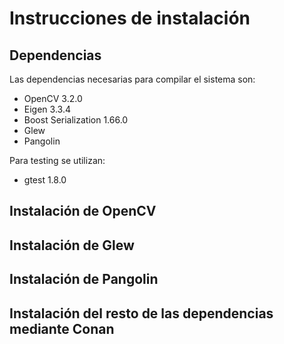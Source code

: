 # Instrucciones de instalación
## Dependencias 

Las dependencias necesarias para compilar el sistema son:
- OpenCV 3.2.0
- Eigen 3.3.4
- Boost Serialization 1.66.0
- Glew
- Pangolin

Para testing se utilizan:
- gtest 1.8.0

## Instalación de OpenCV

## Instalación de Glew

## Instalación de Pangolin

## Instalación del resto de las dependencias mediante Conan
